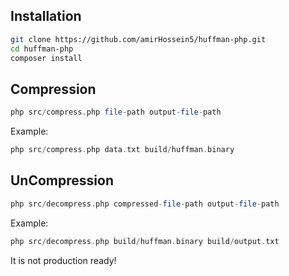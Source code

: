 ## Installation

```sh
git clone https://github.com/amirHossein5/huffman-php.git
cd huffman-php
composer install
```

## Compression

```php
php src/compress.php file-path output-file-path
```
Example:
```php
php src/compress.php data.txt build/huffman.binary
```

## UnCompression

```php
php src/decompress.php compressed-file-path output-file-path
```
Example:
```php
php src/decompress.php build/huffman.binary build/output.txt
```

It is not production ready!
